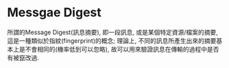 # Messgae Digest

所謂的Message Digest\(訊息摘要\), 即一段訊息, 或是某個特定資源/檔案的摘要, 這是一種類似於指紋\(fingerprint\)的概念; 理論上, 不同的訊息所產生出來的摘要基本上是不會相同的\(機率低到可以忽略\), 故可以用來驗證訊息在傳輸的過程中是否有被竄改過.


